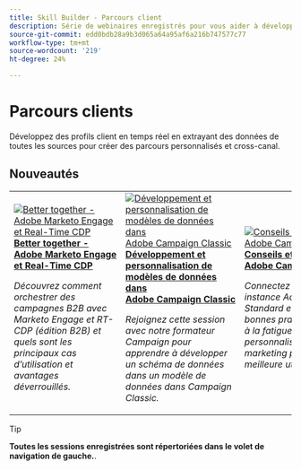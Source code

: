 ```yaml
---
title: Skill Builder - Parcours client
description: Série de webinaires enregistrés pour vous aider à développer des profils client en temps réel en extrayant des données de toutes les sources pour créer des parcours personnalisés sur plusieurs canaux.
source-git-commit: edd0bdb28a9b3d065a64a95af6a216b747577c77
workflow-type: tm+mt
source-wordcount: '219'
ht-degree: 24%

---
```


# Parcours clients

Développez des profils client en temps réel en extrayant des données de toutes les sources pour créer des parcours personnalisés et cross-canal.

## Nouveautés

<table>
<tr>
  <td>
    <a href="https://experienceleague.adobe.com/docs/skill-builder-events/skill-builder/customer-journeys/2022/b2b-campaigns.html">
      <img alt="Better together - Adobe Marketo Engage et Real-Time CDP" src="assets/343824.jpeg" />
    </a>
     <div>
      <a href="https://experienceleague.adobe.com/docs/skill-builder-events/skill-builder/customer-journeys/2022/b2b-campaigns.html">
        <strong>Better together - Adobe Marketo Engage et Real-Time CDP</strong>
      </a>
    </div>
    <p>
    <em>Découvrez comment orchestrer des campagnes B2B avec Marketo Engage et RT-CDP (édition B2B) et quels sont les principaux cas d’utilisation et avantages déverrouillés.</em>
    <p>
  </td>
  <td>
    <a href="https://experienceleague.adobe.com/docs/skill-builder-events/skill-builder/customer-journeys/2022/data-models.html">
      <img alt="Développement et personnalisation de modèles de données dans Adobe Campaign Classic" src="assets/343829.jpeg" />
    </a>
     <div>
      <a href="https://experienceleague.adobe.com/docs/skill-builder-events/skill-builder/customer-journeys/2022/data-models.html">
        <strong>Développement et personnalisation de modèles de données dans Adobe Campaign Classic</strong>
      </a>
    </div>
    <p>
    <em>Rejoignez cette session avec notre formateur Campaign pour apprendre à développer un schéma de données dans un modèle de données dans Campaign Classic.</em>
    <p>
  </td>  
  <td>
    <a href="https://experienceleague.adobe.com/docs/skill-builder-events/skill-builder/customer-journeys/2022/tips-and-tricks.html">
      <img alt="Conseils et astuces pour Adobe Campaign Standard" src="assets/343828.jpeg" />
    </a>
     <div>
      <a href="https://experienceleague.adobe.com/docs/skill-builder-events/skill-builder/customer-journeys/2022/tips-and-tricks.html">
        <strong>Conseils et astuces pour Adobe Campaign Standard</strong>
      </a>
    </div>
    <p>
    <em>Connectez-vous à votre instance Adobe Campaign Standard et découvrez les bonnes pratiques relatives à la fatigue de ciblage, de personnalisation et de marketing pour une meilleure utilisation d’ACS.</em>
    <p>
  </td>
</tr>
</table>

>[!TIP]
>
>**Toutes les sessions enregistrées sont répertoriées dans le volet de navigation de gauche.**.

